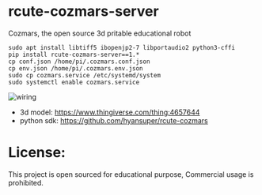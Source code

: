 # rcute-cozmars-server

Cozmars, the open source 3d pritable educational robot

```
sudo apt install libtiff5 ibopenjp2-7 libportaudio2 python3-cffi
pip install rcute-cozmars-server==1.*
cp conf.json /home/pi/.cozmars.conf.json
cp env.json /home/pi/.cozmars.env.json
sudo cp cozmars.service /etc/systemd/system
sudo systemctl enable cozmars.service
```

![wiring](/wiring.png)

* 3d model: https://www.thingiverse.com/thing:4657644
* python sdk: https://github.com/hyansuper/rcute-cozmars

# License:

This project is open sourced for educational purpose, Commercial usage is prohibited.
